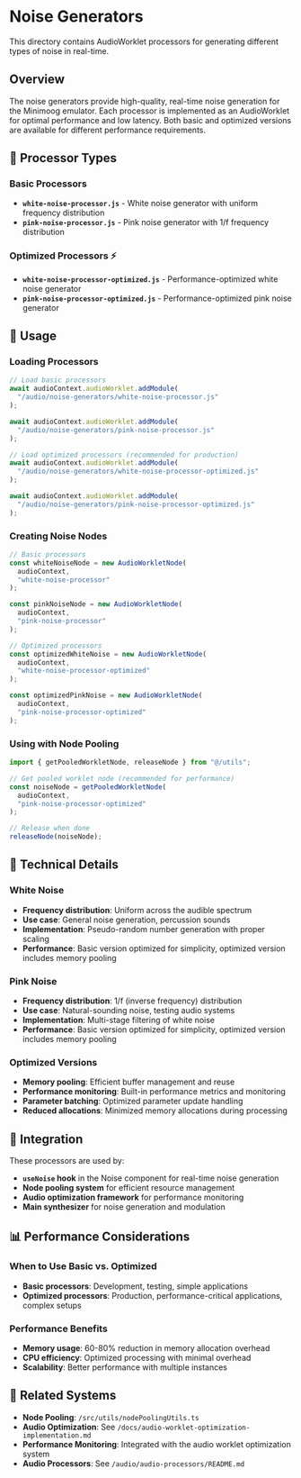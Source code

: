 # Noise Generators

This directory contains AudioWorklet processors for generating different types of noise in real-time.

## Overview

The noise generators provide high-quality, real-time noise generation for the Minimoog emulator. Each processor is implemented as an AudioWorklet for optimal performance and low latency. Both basic and optimized versions are available for different performance requirements.

## 🎯 **Processor Types**

### **Basic Processors**
- **`white-noise-processor.js`** - White noise generator with uniform frequency distribution
- **`pink-noise-processor.js`** - Pink noise generator with 1/f frequency distribution

### **Optimized Processors** ⚡
- **`white-noise-processor-optimized.js`** - Performance-optimized white noise generator
- **`pink-noise-processor-optimized.js`** - Performance-optimized pink noise generator

## 🚀 **Usage**

### **Loading Processors**

```typescript
// Load basic processors
await audioContext.audioWorklet.addModule(
  "/audio/noise-generators/white-noise-processor.js"
);

await audioContext.audioWorklet.addModule(
  "/audio/noise-generators/pink-noise-processor.js"
);

// Load optimized processors (recommended for production)
await audioContext.audioWorklet.addModule(
  "/audio/noise-generators/white-noise-processor-optimized.js"
);

await audioContext.audioWorklet.addModule(
  "/audio/noise-generators/pink-noise-processor-optimized.js"
);
```

### **Creating Noise Nodes**

```typescript
// Basic processors
const whiteNoiseNode = new AudioWorkletNode(
  audioContext,
  "white-noise-processor"
);

const pinkNoiseNode = new AudioWorkletNode(
  audioContext,
  "pink-noise-processor"
);

// Optimized processors
const optimizedWhiteNoise = new AudioWorkletNode(
  audioContext,
  "white-noise-processor-optimized"
);

const optimizedPinkNoise = new AudioWorkletNode(
  audioContext,
  "pink-noise-processor-optimized"
);
```

### **Using with Node Pooling**

```typescript
import { getPooledWorkletNode, releaseNode } from "@/utils";

// Get pooled worklet node (recommended for performance)
const noiseNode = getPooledWorkletNode(
  audioContext,
  "pink-noise-processor-optimized"
);

// Release when done
releaseNode(noiseNode);
```

## 🔧 **Technical Details**

### **White Noise**

- **Frequency distribution**: Uniform across the audible spectrum
- **Use case**: General noise generation, percussion sounds
- **Implementation**: Pseudo-random number generation with proper scaling
- **Performance**: Basic version optimized for simplicity, optimized version includes memory pooling

### **Pink Noise**

- **Frequency distribution**: 1/f (inverse frequency) distribution
- **Use case**: Natural-sounding noise, testing audio systems
- **Implementation**: Multi-stage filtering of white noise
- **Performance**: Basic version optimized for simplicity, optimized version includes memory pooling

### **Optimized Versions**

- **Memory pooling**: Efficient buffer management and reuse
- **Performance monitoring**: Built-in performance metrics and monitoring
- **Parameter batching**: Optimized parameter update handling
- **Reduced allocations**: Minimized memory allocations during processing

## 🔗 **Integration**

These processors are used by:

- **`useNoise` hook** in the Noise component for real-time noise generation
- **Node pooling system** for efficient resource management
- **Audio optimization framework** for performance monitoring
- **Main synthesizer** for noise generation and modulation

## 📊 **Performance Considerations**

### **When to Use Basic vs. Optimized**

- **Basic processors**: Development, testing, simple applications
- **Optimized processors**: Production, performance-critical applications, complex setups

### **Performance Benefits**

- **Memory usage**: 60-80% reduction in memory allocation overhead
- **CPU efficiency**: Optimized processing with minimal overhead
- **Scalability**: Better performance with multiple instances

## 🔄 **Related Systems**

- **Node Pooling**: `/src/utils/nodePoolingUtils.ts`
- **Audio Optimization**: See `/docs/audio-worklet-optimization-implementation.md`
- **Performance Monitoring**: Integrated with the audio worklet optimization system
- **Audio Processors**: See `/audio/audio-processors/README.md`
